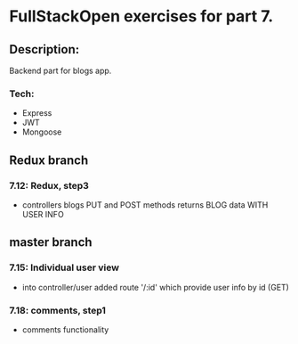 # FullStackOpen exercises for part 7.

## Description: 

  Backend part for blogs app.

 ### Tech:
  - Express
  - JWT
  - Mongoose

## Redux branch
### 7.12: Redux, step3

  - controllers blogs PUT and POST methods returns BLOG data WITH USER INFO

## master branch
### 7.15: Individual user view

  -  into controller/user added route '/:id' which provide user info by id (GET)

### 7.18: comments, step1

  - comments functionality